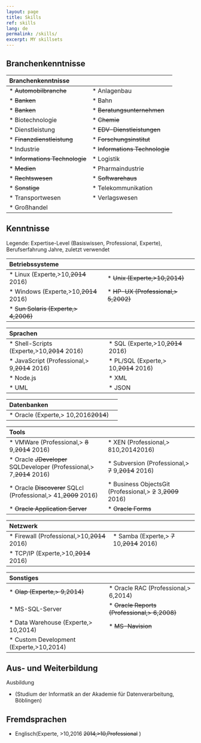 ```yaml
---
layout: page
title: Skills
ref: skills
lang: de
permalink: /skills/
excerpt: MY skillsets
---
```

## Branchenkenntnisse

| Branchenkenntnisse 				|									|
| :---               				|     :---      					|
| * ~~Automobilbranche~~  			| * Anlagenbau     					|
| * ~~Banken~~ 						| * Bahn      						|
| * ~~Banken~~						| * ~~Beratungsunternehmen~~ 		|
| * Biotechnologie					| * ~~Chemie~~						|
| * Dienstleistung					| * ~~EDV-Dienstleistungen~~		|
| * ~~Finanzdienstleistung~~ 		| * ~~Forschungsinstitut~~			|
| * Industrie						| * ~~Informations Technologie~~	|
| * ~~Informations Technologie~~ 	| * Logistik						|
| * ~~Medien~~						| * Pharmaindustrie					|
| * ~~Rechtswesen~~					| * ~~Softwarehaus~~				|
| * ~~Sonstige~~					| * Telekommunikation				|
| * Transportwesen					| * Verlagswesen					|
| * Großhandel						|									|


## Kenntnisse
Legende: Expertise-Level (Basiswissen, Professional, Experte), Berufserfahrung Jahre, zuletzt verwendet

| Betriebssysteme 						|										|
| :---               					|     :---      						|
| * Linux (Experte,>10,~~2014~~ 2016)	| * ~~Unix (Experte,>10,2014)~~ 		|
| * Windows (Experte,>10,~~2014~~ 2016)	| * ~~HP-UX (Professional,> 5,2002)~~	|
| * ~~Sun Solaris (Experte,> 4,2006)~~	|										|


| Sprachen 										|											|
| :---               							|     :---      							|
| * Shell-Scripts (Experte,>10,~~2014~~ 2016)	| * SQL (Experte,>10,~~2014~~ 2016) 		|
| * JavaScript (Professional,> 9,~~2014~~ 2016)	| * PL/SQL (Experte,> 10,~~2014~~ 2016) 	|
| * Node.js										| * XML										|
| * UML											| * JSON 									|


| Datenbanken |	|
| :---  | :--- |
| * Oracle (Experte,> 10,2016~~2014~~) | |

| Tools 										|											|
| :---               							|     :---      							|
| * VMWare (Professional,> ~~8~~ 9,~~2014~~ 2016)	| * XEN (Professional,> 810,20142016)		|
| * Oracle ~~JDeveloper~~ SQLDeveloper (Professional,> 7,~~2014~~ 2016)	| * Subversion (Professional,> ~~7~~ 9,~~2014~~ 2016)	|
| * Oracle ~~Discoverer~~ SQLcl (Professional,> 41,~~2009~~ 2016)| * Business ObjectsGit (Professional,> ~~2~~ 3,~~2009~~ 2016)|
| * ~~Oracle Application Server~~| * ~~Oracle Forms~~ |


| Netzwerk 										|											|
| :---               							|     :---      							|
| * Firewall (Professional,>10,~~2014~~ 2016)	| * Samba (Experte,> ~~7~~ 10,~~2014~~ 2016) 		|
| * TCP/IP (Experte,>10,~~2014~~ 2016)	| |


| Sonstiges |	|
| :---  | :--- |
| * ~~Olap (Experte,> 9,2014)~~ | * Oracle RAC (Professional,> 6,2014)|
| * MS-SQL-Server| * ~~Oracle Reports (Professional,> 6,2008)~~ |
| * Data Warehouse (Experte,> 10,2014)| * ~~MS-Navision~~ |
| * Custom Development (Experte,>10,2014)| |

## Aus- und Weiterbildung

Ausbildung
* (Studium der Informatik an der Akademie für Datenverarbeitung, Böblingen)

## Fremdsprachen

* Englisch(Experte, >10,2016 ~~2014,>10,Professional~~ )

